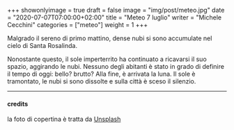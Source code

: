 +++
showonlyimage = true
draft = false
image = "img/post/meteo.jpg"
date = "2020-07-07T07:00:00+02:00"
title = "Meteo 7 luglio"
writer = "Michele Cecchini"
categories = ["meteo"]
weight = 1
+++

Malgrado il sereno di primo mattino, dense nubi si sono accumulate nel
cielo di Santa Rosalinda.


<!--more-->

Nonostante questo, il sole imperterrito ha continuato a ricavarsi il
suo spazio, aggirando le nubi. Nessuno degli abitanti è stato in grado
di definire il tempo di oggi: bello? brutto?
Alla fine, è arrivata la luna. Il sole è tramontato, le nubi si sono
dissolte e sulla città è sceso il silenzio.

---
#### credits

la foto di copertina è tratta da <a target="blank"
href="https://unsplash.com/photos/cu8TUBPMAKs">Unsplash
